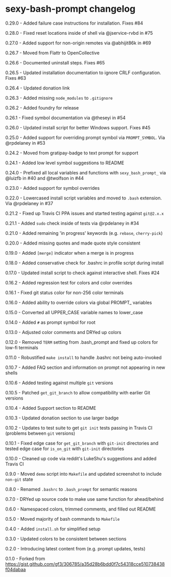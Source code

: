 # sexy-bash-prompt changelog
0.29.0 - Added failure case instructions for installation. Fixes #84

0.28.0 - Fixed reset locations inside of shell via @jservice-rvbd in #75

0.27.0 - Added support for non-origin remotes via @abhijit86k in #69

0.26.7 - Moved from Flattr to OpenCollective

0.26.6 - Documented uninstall steps. Fixes #65

0.26.5 - Updated installation documentation to ignore CRLF configuration. Fixes #63

0.26.4 - Updated donation link

0.26.3 - Added missing `node_modules` to `.gitignore`

0.26.2 - Added foundry for release

0.26.1 - Fixed symbol documentation via @theseyi in #54

0.26.0 - Updated install script for better Windows support. Fixes #45

0.25.0 - Added support for overriding prompt symbol via `PROMPT_SYMBOL`. Via @rpdelaney in #53

0.24.2 - Moved from gratipay-badge to text prompt for support

0.24.1 - Added low level symbol suggestions to README

0.24.0 - Prefixed all local variables and functions with `sexy_bash_prompt_` via @luizfb in #40 and @twolfson in #44

0.23.0 - Added support for symbol overrides

0.22.0 - Lowercased install script variables and moved to `.bash` extension. Via @rpdelaney in #37

0.21.2 - Fixed up Travis CI PPA issues and started testing against `git@2.x.x`

0.21.1 - Added `sudo` check inside of tests via @rpdelaney in #34

0.21.0 - Added remaining 'in progress' keywords (e.g. `rebase`, `cherry-pick`)

0.20.0 - Added missing quotes and made quote style consistent

0.19.0 - Added `[merge]` indicator when a merge is in progress

0.18.0 - Added conservative check for .bashrc in profile script during install

0.17.0 - Updated install script to check against interactive shell. Fixes #24

0.16.2 - Added regression test for colors and color overrides

0.16.1 - Fixed git status color for non-256 color terminals

0.16.0 - Added ability to override colors via global PROMPT_ variables

0.15.0 - Converted all UPPER_CASE variable names to lower_case

0.14.0 - Added `#` as prompt symbol for root

0.13.0 - Adjusted color comments and DRYed up colors

0.12.0 - Removed `TERM` setting from .bash_prompt and fixed up colors for low-fi terminals

0.11.0 - Robustified `make install` to handle .bashrc not being auto-invoked

0.10.7 - Added FAQ section and information on prompt not appearing in new shells

0.10.6 - Added testing against multiple `git` versions

0.10.5 - Patched `get_git_branch` to allow compatibility with earlier Git versions

0.10.4 - Added Support section to README

0.10.3 - Updated donation section to use larger badge

0.10.2 - Updates to test suite to get `git init` tests passing in Travis CI (problems between `git` versions)

0.10.1 - Fixed edge case for `get_git_branch` with `git-init` directories and tested edge case for `is_on_git` with `git-init` directories

0.10.0 - Cleaned up code via reddit's LukeShu's suggestions and added Travis CI

0.9.0 - Moved `demo` script into `Makefile` and updated screenshot to include `non-git` state

0.8.0 - Renamed `.bashrc` to `.bash_prompt` for semantic reasons

0.7.0 - DRYed up source code to make use same function for ahead/behind

0.6.0 - Namespaced colors, trimmed comments, and filled out README

0.5.0 - Moved majority of bash commands to `Makefile`

0.4.0 - Added `install.sh` for simplified setup

0.3.0 - Updated colors to be consistent between sections

0.2.0 - Introducing latest content from (e.g. prompt updates, tests)

0.1.0 - Forked from https://gist.github.com/gf3/306785/a35d28b6bdd0f7c54318cce510738438f04dabaa
